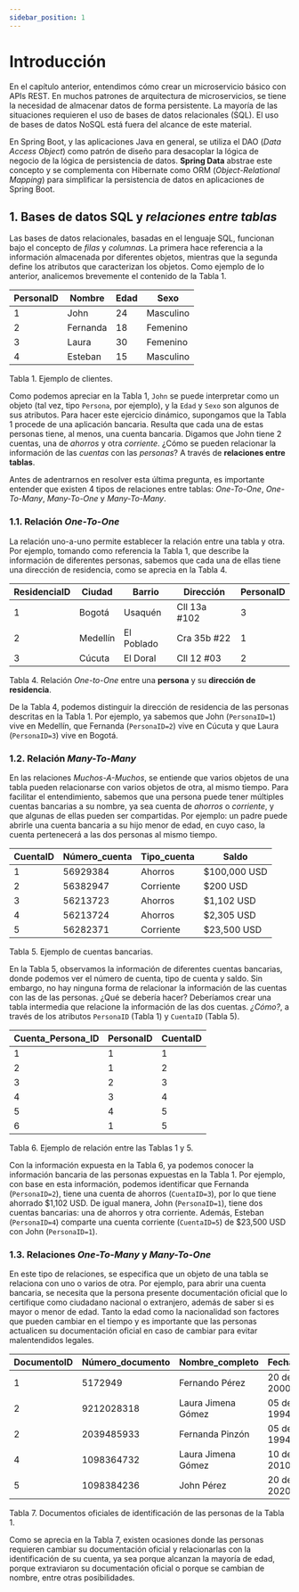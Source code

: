 ```yaml
---
sidebar_position: 1
---
```


# Introducción

En el capítulo anterior, entendimos cómo crear un microservicio básico con APIs REST. En muchos patrones de arquitectura de microservicios, se tiene la necesidad de almacenar datos de forma persistente. La mayoría de las situaciones requieren el uso de bases de datos relacionales (SQL). El uso de bases de datos NoSQL está fuera del alcance de este material.

En Spring Boot, y las aplicaciones Java en general, se utiliza el DAO (_Data Access Object_) como patrón de diseño para desacoplar la lógica de negocio de la lógica de persistencia de datos. __Spring Data__ abstrae este concepto y se complementa con Hibernate como ORM (_Object-Relational Mapping_) para simplificar la persistencia de datos en aplicaciones de Spring Boot. 

## 1. Bases de datos SQL y _relaciones entre tablas_

Las bases de datos relacionales, basadas en el lenguaje SQL, funcionan bajo el concepto de _filas_ y _columnas_. La primera hace referencia a la información almacenada por diferentes objetos, mientras que la segunda define los atributos que caracterizan los objetos. Como ejemplo de lo anterior, analicemos brevemente el contenido de la Tabla 1.

| __PersonaID__ | __Nombre__ | __Edad__ | __Sexo__ |
| ------------- | ---------- | -------- | -------- |
| 1             | John       | 24       | Masculino |
| 2             | Fernanda   | 18       | Femenino |
| 3             | Laura      | 30       | Femenino | 
| 4             | Esteban    | 15       | Masculino

Tabla 1. Ejemplo de clientes.

Como podemos apreciar en la Tabla 1, `John` se puede interpretar como un objeto (tal vez, tipo `Persona`, por ejemplo), y la `Edad` y `Sexo` son algunos de sus atributos. Para hacer este ejercicio dinámico, supongamos que la Tabla 1 procede de una aplicación bancaria. Resulta que cada una de estas personas tiene, al menos, una cuenta bancaria. Digamos que John tiene 2 cuentas, una de _ahorros_ y otra _corriente_. ¿Cómo se pueden relacionar la información de las _cuentas_ con las _personas_? A través de __relaciones entre tablas__. 

Antes de adentrarnos en resolver esta última pregunta, es importante entender que existen 4 tipos de relaciones entre tablas: _One-To-One_, _One-To-Many_, _Many-To-One_ y _Many-To-Many_. 

### 1.1. Relación _One-To-One_

La relación uno-a-uno permite establecer la relación entre una tabla y otra. Por ejemplo, tomando como referencia la Tabla 1, que describe la información de diferentes personas, sabemos que cada una de ellas tiene una dirección de residencia, como se aprecia en la Tabla 4.

| __ResidenciaID__ | __Ciudad__ | __Barrio__ | __Dirección__ | __PersonaID__ |
| ---------------- | ---------- | ---------- | ------------- | ------------- |
| 1                | Bogotá     | Usaquén    | Cll 13a #102  | 3             |
| 2                | Medellín   | El Poblado | Cra 35b #22   | 1             |
| 3                | Cúcuta     | El Doral   | Cll 12 #03    | 2             |

Tabla 4. Relación _One-to-One_ entre una __persona__ y su __dirección de residencia__.

De la Tabla 4, podemos distinguir la dirección de residencia de las personas descritas en la Tabla 1. Por ejemplo, ya sabemos que John (`PersonaID=1`) vive en Medellín, que Fernanda (`PersonaID=2`) vive en Cúcuta y que Laura (`PersonaID=3`) vive en Bogotá.

### 1.2. Relación _Many-To-Many_

En las relaciones _Muchos-A-Muchos_, se entiende que varios objetos de una tabla pueden relacionarse con varios objetos de otra, al mismo tiempo. Para facilitar el entendimiento, sabemos que una persona puede tener múltiples cuentas bancarias a su nombre, ya sea cuenta de _ahorros_ o _corriente_, y que algunas de ellas pueden ser compartidas. Por ejemplo: un padre puede abrirle una cuenta bancaria a su hijo menor de edad, en cuyo caso, la cuenta pertenecerá a las dos personas al mismo tiempo.

| __CuentaID__ | __Número_cuenta__ | __Tipo_cuenta__ | __Saldo__ | 
| ------------ | ----------------- | --------------- | ----------- |
| 1            | 56929384          | Ahorros         | $100,000 USD |
| 2            | 56382947          | Corriente       | $200 USD    |
| 3            | 56213723          | Ahorros         | $1,102 USD  | 
| 4            | 56213724          | Ahorros         | $2,305 USD  | 
| 5            | 56282371          | Corriente       | $23,500 USD |

Tabla 5. Ejemplo de cuentas bancarias.

En la Tabla 5, observamos la información de diferentes cuentas bancarias, donde podemos ver el número de cuenta, tipo de cuenta y saldo. Sin embargo, no hay ninguna forma de relacionar la información de las cuentas con las de las personas. ¿Qué se debería hacer? Deberíamos crear una tabla intermedia que relacione la información de las dos cuentas. _¿Cómo?_, a través de los atributos `PersonaID` (Tabla 1) y `CuentaID` (Tabla 5).

| __Cuenta_Persona_ID__ | __PersonaID__ | __CuentaID__ |
| --------------------- | ------------- | ------------ |
| 1                     | 1             | 1            |
| 2                     | 1             | 2            |
| 3                     | 2             | 3            |
| 4                     | 3             | 4            |
| 5                     | 4             | 5            |
| 6                     | 1             | 5            |

Tabla 6. Ejemplo de relación entre las Tablas 1 y 5.

Con la información expuesta en la Tabla 6, ya podemos conocer la información bancaria de las personas expuestas en la Tabla 1. Por ejemplo, con base en esta información, podemos identificar que Fernanda (`PersonaID=2`), tiene una cuenta de ahorros (`CuentaID=3`), por lo que tiene ahorrado $1,102 USD. De igual manera, John (`PersonaID=1`), tiene dos cuentas bancarias: una de ahorros y otra corriente. Además, Esteban (`PersonaID=4`) comparte una cuenta corriente (`CuentaID=5`) de $23,500 USD con John (`PersonaID=1`).

### 1.3. Relaciones _One-To-Many_ y _Many-To-One_

En este tipo de relaciones, se especifica que un objeto de una tabla se relaciona con uno o varios de otra. Por ejemplo, para abrir una cuenta bancaria, se necesita que la persona presente documentación oficial que lo certifique como ciudadano nacional o extranjero, además de saber si es mayor o menor de edad. Tanto la edad como la nacionalidad son factores que pueden cambiar en el tiempo y es importante que las personas actualicen su documentación oficial en caso de cambiar para evitar malentendidos legales.

| __DocumentoID__ | __Número_documento__ | __Nombre_completo__ | __Fecha_expedicion__ | __Nacionalidad__ | __PersonaID__ |
| --------------- | -------------------- | ------------------- | -------------------- | ---------------- | ------------- |
| 1               | 5172949              | Fernando Pérez      | 20 de noviembre 2000 | Colombiano       | 1             |
| 2               | 9212028318           | Laura Jimena Gómez  | 05 de diciembre 1994 | Colombiana       | 3             |
| 2               | 2039485933           | Fernanda Pinzón     | 05 de diciembre 1994 | Mexicana         | 2             |
| 4               | 1098364732           | Laura Jimena Gómez  | 10 de diciembre 2010 | Colombiana       | 3             |
| 5               | 1098384236           | John Pérez          | 20 de noviembre 2020 | Colombiano       | 1             |

Tabla 7. Documentos oficiales de identificación de las personas de la Tabla 1.

Como se aprecia en la Tabla 7, existen ocasiones donde las personas requieren cambiar su documentación oficial y relacionarlas con la identificación de su cuenta, ya sea porque alcanzan la mayoría de edad, porque extraviaron su documentación oficial o porque se cambian de nombre, entre otras posibilidades.